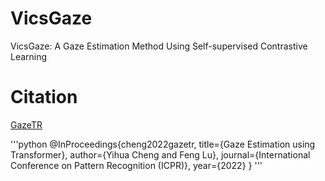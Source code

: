 # VicsGaze
VicsGaze: A Gaze Estimation Method Using Self-supervised Contrastive Learning

# Citation
[GazeTR](https://github.com/yihuacheng/GazeTR)

'''python
@InProceedings{cheng2022gazetr,
  title={Gaze Estimation using Transformer},
  author={Yihua Cheng and Feng Lu},
  journal={International Conference on Pattern Recognition (ICPR)},
  year={2022}
}
'''
